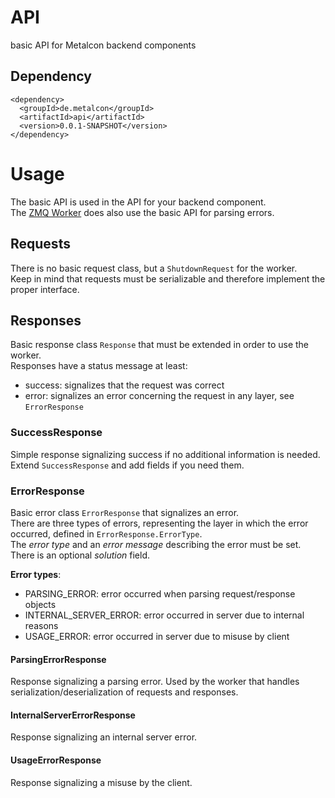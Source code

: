 # API

basic API for Metalcon backend components

## Dependency

    <dependency>
      <groupId>de.metalcon</groupId>
      <artifactId>api</artifactId>
      <version>0.0.1-SNAPSHOT</version>
    </dependency>

# Usage

The basic API is used in the API for your backend component.  
The [ZMQ Worker](../../zmqWorker) does also use the basic API for parsing errors.

## Requests

There is no basic request class, but a `ShutdownRequest` for the worker.  
Keep in mind that requests must be serializable and therefore implement the proper interface.

## Responses

Basic response class `Response` that must be extended in order to use the worker.  
Responses have a status message at least:
* success: signalizes that the request was correct
* error: signalizes an error concerning the request in any layer, see `ErrorResponse`

### SuccessResponse

Simple response signalizing success if no additional information is needed.  
Extend `SuccessResponse` and add fields if you need them.

### ErrorResponse

Basic error class `ErrorResponse` that signalizes an error.  
There are three types of errors, representing the layer in which the error occurred, defined in `ErrorResponse.ErrorType`.  
The *error type* and an *error message* describing the error must be set.  
There is an optional *solution* field.

**Error types**:
* PARSING_ERROR: error occurred when parsing request/response objects
* INTERNAL_SERVER_ERROR: error occurred in server due to internal reasons
* USAGE_ERROR: error occurred in server due to misuse by client

#### ParsingErrorResponse

Response signalizing a parsing error. Used by the worker that handles serialization/deserialization of requests and responses.  

#### InternalServerErrorResponse

Response signalizing an internal server error.

#### UsageErrorResponse

Response signalizing a misuse by the client.

